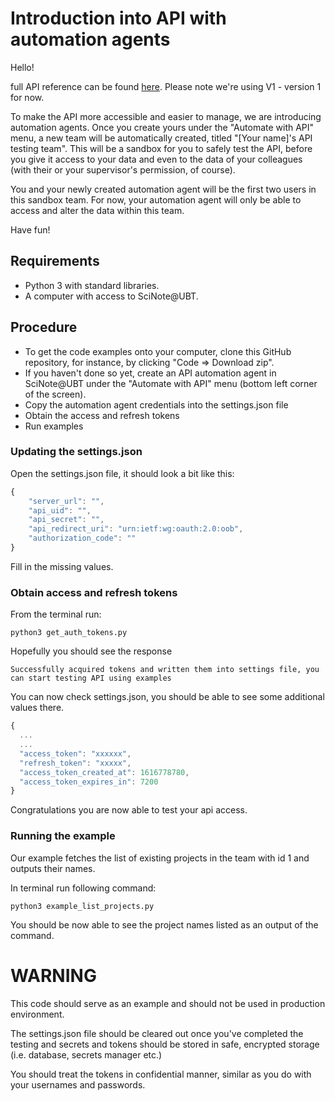 # Introduction into API with automation agents

Hello!

full API reference can be found [here](https://scinote-eln.github.io/scinote-api-docs/#introduction). Please note we're using V1 - version 1 for now. 

To make the API more accessible and easier to manage, we are introducing automation agents. 
Once you create yours under the "Automate with API" menu, a new team will be automatically created,
titled "[Your name]'s API testing team". This will be a sandbox for you to safely test the API, before you give 
it access to your data and even to the data of your colleagues (with their or your supervisor's permission, of course). 

You and your newly created automation agent will be the first two users in this sandbox team. 
For now, your automation agent will only be able to access and alter the data within this team. 

Have fun!

## Requirements
- Python 3 with standard libraries. 
- A computer with access to SciNote@UBT. 

## Procedure
- To get the code examples onto your computer, clone this GitHub repository, for instance, by clicking "Code => Download zip".  
- If you haven't done so yet, create an API automation agent in SciNote@UBT under the "Automate with API" menu (bottom left corner of the screen).
- Copy the automation agent credentials into the settings.json file
- Obtain the access and refresh tokens
- Run examples

### Updating the settings.json
Open the settings.json file, it should look a bit like this:
```javascript
{
    "server_url": "",
    "api_uid": "",
    "api_secret": "",
    "api_redirect_uri": "urn:ietf:wg:oauth:2.0:oob",
    "authorization_code": ""
}
```
Fill in the missing values.

### Obtain access and refresh tokens
From the terminal run:
```
python3 get_auth_tokens.py
```

Hopefully you should see the response
```
Successfully acquired tokens and written them into settings file, you can start testing API using examples
```

You can now check settings.json, you should be able to see some additional values there. 
```javascript
{
  ...
  ...
  "access_token": "xxxxxx",
  "refresh_token": "xxxxx",
  "access_token_created_at": 1616778780,
  "access_token_expires_in": 7200
}
```
Congratulations you are now able to test your api access. 

### Running the example
Our example fetches the list of existing projects in the team with id 1 and outputs their names.

In terminal run following command:

```
python3 example_list_projects.py
```

You should be now able to see the project names listed as an output of the command. 


# WARNING

This code should serve as an example and should not be used in production environment. 

The settings.json file should be cleared out once you've completed the testing and secrets and tokens should be stored in safe, encrypted storage (i.e. database, secrets manager etc.) 

You should treat the tokens in confidential manner, similar as you do with your usernames and passwords. 
